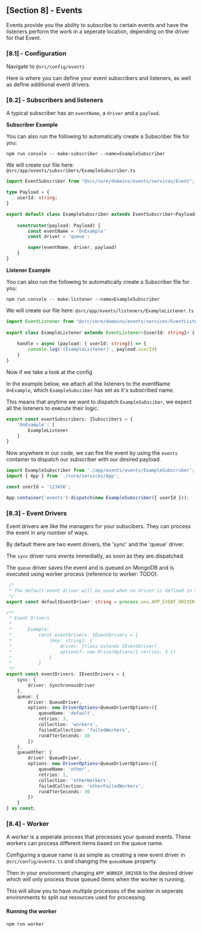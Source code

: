 ## [Section 8] - Events

Events provide you the ability to subscribe to certain events and have the listeners perform the work in a seperate location, depending on the driver for that Event.

### [8.1] - Configuration

Navigate to `@src/config/events`

Here is where you can define your event subscribers and listeners, as well as define additional event drivers.

### [8.2] - Subscribers and listeners

A typical subscriber has an `eventName`, a `driver` and a `payload`. 

**Subscriber Example**

You can also run the following to automatically create a Subscriber file for you:

    npm run console -- make:subscriber --name=ExampleSubscriber

We will create our file here: `@src/app/events/subscribers/ExampleSubscriber.ts`

```ts
import EventSubscriber from "@src/core/domains/events/services/Event";

type Payload = {
    userId: string;
}

export default class ExampleSubscriber extends EventSubscriber<Payload> {
    
    constructor(payload: Payload) {
        const eventName = 'OnExample'
        const driver = 'queue';

        super(eventName, driver, payload)
    }
}
```

**Listener Example**

You can also run the following to automatically create a Subscriber file for you:

    npm run console -- make:listener --name=ExampleSubscriber

We will create our file here: `@src/app/events/listeners/ExampleListener.ts`

```ts
import EventListener from "@src/core/domains/events/services/EventListener";
 
export class ExampleListener extends EventListener<{userId: string}> {
    
    handle = async (payload: { userId: string}) => {
        console.log('[ExampleListener]', payload.userId)
    }
}
```

Now if we take a look at the config

In the example below, we attach all the listeners to the eventName `OnExample`, which `ExampleSubsciber` has set as it's subscribed name. 

This means that anytime we want to dispatch `ExampleSubsciber`, we expect all the listeners to execute their logic.

```ts
export const eventSubscribers: ISubscribers = {
    'OnExample': [
        ExampleListener
    ]   
}

```

Now anywhere in our code, we can fire the event by using the `events` container to dispatch our subscriber with our desired payload.

```ts
import ExampleSubscriber from './app/events/events/ExampleSubscriber';
import { App } from './core/services/App';

const userId = '123456';

App.container('events').dispatch(new ExampleSubscriber({ userId }));
```



### [8.3] - Event Drivers

Event drivers are like the managers for your subscibers. They can process the event in any number of ways. 

By default there are two event drivers, the 'sync' and the 'queue' driver.

The `sync` driver runs events immediatly, as soon as they are dispatched.

The `queue` driver saves the event and is queued on MongoDB and is executed using worker process (reference to worker: TODO). 


```ts
 /*
 * The default event driver will be used when no driver is defined in the Event
 */
export const defaultEventDriver: string = process.env.APP_EVENT_DRIVER ?? 'sync';
```

```ts
/**
 * Event Drivers
 * 
 *      Example:
 *          const eventDrivers: IEventDrivers = {
 *              [key: string]: {
 *                  driver: [class extends IEventDriver],
 *                  options?: new DriverOptions({ retries: 3 })
 *              }
 *          }
 */
export const eventDrivers: IEventDrivers = {
    sync: {
        driver: SynchronousDriver
    },
    queue: {
        driver: QueueDriver,
        options: new DriverOptions<QueueDriverOptions>({
            queueName: 'default',
            retries: 3,
            collection: 'workers',
            failedCollection: 'failedWorkers',
            runAfterSeconds: 10
        })
    },
    queueOther: {
        driver: QueueDriver,
        options: new DriverOptions<QueueDriverOptions>({
            queueName: 'other',
            retries: 1,
            collection: 'otherWorkers',
            failedCollection: 'otherFailedWorkers',
            runAfterSeconds: 30
        })
    }
} as const;

```

### [8.4] - Worker

A worker is a seperate process that processes your queued events. These workers can process different items based on the queue name. 

Configuring a queue name is as simple as creating a new event driver in `@src/config/events.ts` and changing the `queueName` property.

Then in your environment changing `APP_WORKER_DRIVER` to the desired driver which will only process those queued items when the worker is running.
 
This will allow you to have multiple processes of the worker in seperate environments to split out resources used for processing.

#### Running the worker

    npm run worker